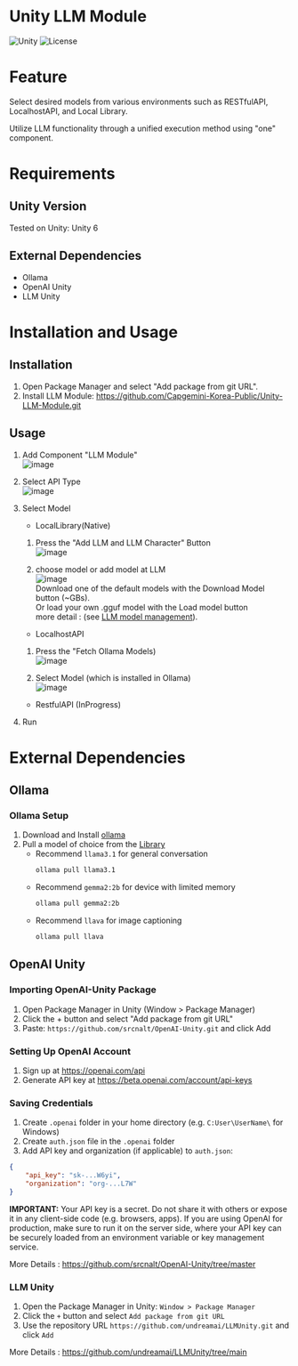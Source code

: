 # Unity LLM Module
![Unity](https://img.shields.io/badge/Unity-6000.0.37+-black.svg?style=flat&logo=unity)
![License](https://img.shields.io/badge/License-MIT-blue.svg?style=flat) 
# Feature

Select desired models from various environments such as RESTfulAPI, LocalhostAPI, and Local Library.

Utilize LLM functionality through a unified execution method using "one" component.

# Requirements

## Unity Version
Tested on Unity: Unity 6 


## External Dependencies

- Ollama
- OpenAI Unity
- LLM Unity

# Installation and Usage

## Installation

1. Open Package Manager and select "Add package from git URL".
2. Install LLM Module: https://github.com/Capgemini-Korea-Public/Unity-LLM-Module.git

## Usage

1. Add Component "LLM Module"
   <br>![image](https://github.com/user-attachments/assets/46071f96-6b72-4abe-9760-5560708fdb40)
2. Select API Type
   <br>![image](https://github.com/user-attachments/assets/d4a58619-8cfd-4ccb-b07d-de6a112a889c)

3. Select Model
   
    - LocalLibrary(Native)
    1. Press the "Add LLM and LLM Character" Button
    <br>![image](https://github.com/user-attachments/assets/43dd490c-bf49-49b8-acc6-ea43207a1eb0)

    2. choose model or add model at LLM
    <br>![image](https://github.com/user-attachments/assets/0780950d-a905-4225-b4c5-0879b7f48b8d)
    <br> Download one of the default models with the Download Model button (~GBs).
    <br> Or load your own .gguf model with the Load model button 
    <br> more detail : (see [LLM model management](https://github.com/undreamai/LLMUnity?tab=readme-ov-file#llm-model-management)).
 
    - LocalhostAPI
    1. Press the "Fetch Ollama Models)
    <br>![image](https://github.com/user-attachments/assets/134e35cd-cdf7-4815-844d-e50d9509aae3)
    
    2. Select Model (which is installed in Ollama)
    <br>![image](https://github.com/user-attachments/assets/569157c7-0384-42c4-bdcc-201b3f2f4e33)

    
    - RestfulAPI (InProgress)
   
4. Run

# External Dependencies

## Ollama
### Ollama Setup

1. Download and Install [ollama](https://ollama.com/)
2. Pull a model of choice from the [Library](https://ollama.com/library)
    - Recommend `llama3.1` for general conversation
        ```bash
        ollama pull llama3.1
        ```
    - Recommend `gemma2:2b` for device with limited memory
        ```bash
        ollama pull gemma2:2b
        ```
    - Recommend `llava` for image captioning
        ```bash
        ollama pull llava
        ```

## OpenAI Unity

### Importing OpenAI-Unity Package

1. Open Package Manager in Unity (Window > Package Manager)
2. Click the + button and select "Add package from git URL"
3. Paste: `https://github.com/srcnalt/OpenAI-Unity.git` and click Add

### Setting Up OpenAI Account

1. Sign up at https://openai.com/api
2. Generate API key at https://beta.openai.com/account/api-keys

### Saving Credentials

1. Create `.openai` folder in your home directory (e.g. `C:User\UserName\` for Windows)
2. Create `auth.json` file in the `.openai` folder
3. Add API key and organization (if applicable) to `auth.json`:

  ```json
  {
      "api_key": "sk-...W6yi",
      "organization": "org-...L7W"
  }
  ```

**IMPORTANT:** Your API key is a secret. 
Do not share it with others or expose it in any client-side code (e.g. browsers, apps). 
If you are using OpenAI for production, make sure to run it on the server side, where your API key can be securely loaded from an environment variable or key management service.

More Details : https://github.com/srcnalt/OpenAI-Unity/tree/master


### LLM Unity
1.  Open the Package Manager in Unity: `Window > Package Manager`
2.  Click the `+` button and select `Add package from git URL`
3. Use the repository URL `https://github.com/undreamai/LLMUnity.git` and click `Add`

More Details : https://github.com/undreamai/LLMUnity/tree/main

